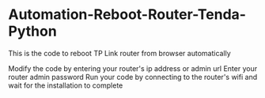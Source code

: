 # Automation-Reboot-Router-Tenda-Python

This is the code to reboot TP Link router from browser automatically

Modify the code by entering your router's ip address or admin url
Enter your router admin password
Run your code by connecting to the router's wifi and wait for the installation to complete
